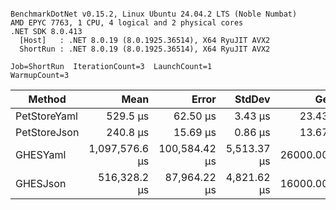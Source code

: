 ```

BenchmarkDotNet v0.15.2, Linux Ubuntu 24.04.2 LTS (Noble Numbat)
AMD EPYC 7763, 1 CPU, 4 logical and 2 physical cores
.NET SDK 8.0.413
  [Host]   : .NET 8.0.19 (8.0.1925.36514), X64 RyuJIT AVX2
  ShortRun : .NET 8.0.19 (8.0.1925.36514), X64 RyuJIT AVX2

Job=ShortRun  IterationCount=3  LaunchCount=1  
WarmupCount=3  

```
| Method       | Mean           | Error         | StdDev      | Gen0       | Gen1       | Gen2      | Allocated    |
|------------- |---------------:|--------------:|------------:|-----------:|-----------:|----------:|-------------:|
| PetStoreYaml |       529.5 μs |      62.50 μs |     3.43 μs |    23.4375 |     3.9063 |         - |    387.26 KB |
| PetStoreJson |       240.8 μs |      15.69 μs |     0.86 μs |    13.6719 |     1.9531 |         - |     249.1 KB |
| GHESYaml     | 1,097,576.6 μs | 100,584.42 μs | 5,513.37 μs | 26000.0000 | 20000.0000 | 3000.0000 | 384492.38 KB |
| GHESJson     |   516,328.2 μs |  87,964.22 μs | 4,821.62 μs | 16000.0000 |  9000.0000 | 2000.0000 |  245957.5 KB |
